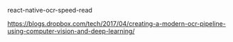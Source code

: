 react-native-ocr-speed-read


https://blogs.dropbox.com/tech/2017/04/creating-a-modern-ocr-pipeline-using-computer-vision-and-deep-learning/
